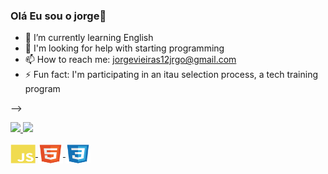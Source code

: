 ### Olá Eu sou o jorge👋


- 🌱 I’m currently learning English
- 🤔 I'm looking for help with starting programming
- 📫 How to reach me: jorgevieiras12jrgo@gmail.com
- ⚡ Fun fact: I'm participating in an itau selection process, a tech training program

-->
  <div>
  <a href="https://github.com/JorgeFVS">
  <img height="180em" src="https://github-readme-stats.vercel.app/api?username=JorgeFVS&show_icons=true&theme=dracula&include_all_commits=true&count_private=true"/>
  <img height="180em" src="https://github-readme-stats.vercel.app/api/top-langs/?username=JorgeFVS&layout=compact&langs_count=7&theme=dracula"/>
</div>
 <div style="display: inline_block"><br>
  <img align="center" alt="Jorge-Js" height="30" width="40" src="https://raw.githubusercontent.com/devicons/devicon/master/icons/javascript/javascript-plain.svg">
  <img align="center" alt="Jorge-HTML" height="30" width="40" src="https://raw.githubusercontent.com/devicons/devicon/master/icons/html5/html5-original.svg">
  <img align="center" alt="Jorge-CSS" height="30" width="40" src="https://raw.githubusercontent.com/devicons/devicon/master/icons/css3/css3-original.svg">
</div>
  
  ##
  

